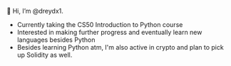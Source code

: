 👋 Hi, I’m @dreydx1.
 - Currently taking the CS50 Introduction to Python course
 - Interested in making further progress and eventually learn new languages besides Python
 - Besides learning Python atm, I'm also active in crypto and plan to pick up Solidity as well.
